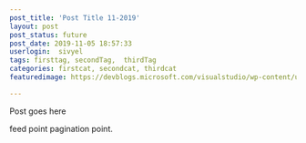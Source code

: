 ```yaml
---
post_title: 'Post Title 11-2019'
layout: post
post_status: future
post_date: 2019-11-05 18:57:33
userlogin:  sivyel
tags: firsttag, secondTag,  thirdTag
categories: firstcat, secondcat, thirdcat
featuredimage: https://devblogs.microsoft.com/visualstudio/wp-content/uploads/sites/4/2019/10/BrandVisualStudioMacInstaller2019_512@1x.png

---
```

Post goes here 


feed point
pagination point.

